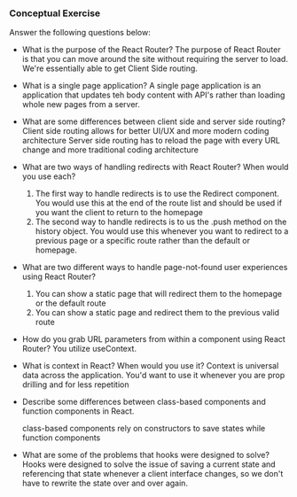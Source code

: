 ### Conceptual Exercise

Answer the following questions below:

- What is the purpose of the React Router?
The purpose of React Router is that you can move around the site without requiring the server to load. We're essentially able to get Client Side routing.

- What is a single page application?
A single page application is an application that updates teh body content with API's rather than loading whole new pages from a server.

- What are some differences between client side and server side routing?
Client side routing allows for better UI/UX and more modern coding architecture
Server side routing has to reload the page with every URL change and more traditional coding architecture

- What are two ways of handling redirects with React Router? When would you use each?
  1. The first way to handle redirects is to use the Redirect component. You would use this at the end of the route list and should be used if you want the client to return to the homepage
  2. The second way to handle redirects is to us the .push method on the history object. You would use this whenever you want to redirect to a previous page or a specific route rather than the default or homepage.

- What are two different ways to handle page-not-found user experiences using React Router?
  1. You can show a static page that will redirect them to the homepage or the default route
  2. You can show a static page and redirect them to the previous valid route

- How do you grab URL parameters from within a component using React Router?
You utilize useContext.

- What is context in React? When would you use it?
Context is universal data across the application. You'd want to use it whenever you are prop drilling and for less repetition

- Describe some differences between class-based components and function
  components in React.

  class-based components rely on constructors to save states while function components 

- What are some of the problems that hooks were designed to solve?
  Hooks were designed to solve the issue of saving a current state and referencing that state whenever a client interface changes, so we don't have to rewrite the state over and over again.